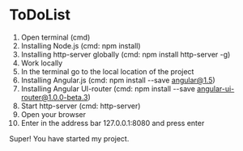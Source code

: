 # ToDoList
1. Open terminal (cmd)
2. Installing Node.js (cmd: npm install)
3. Installing http-server globally (cmd: npm install http-server -g)
4. Work locally
5. In the terminal go to the local location of the project
6. Installing Angular.js (cmd: npm install --save angular@1.5)
7. Installing Angular UI-router (cmd: npm install --save angular-ui-router@1.0.0-beta.3)
8. Start http-server (cmd: http-server)
9. Open your browser
10. Enter in the address bar 127.0.0.1:8080 and press enter

Super! You have started my project.
